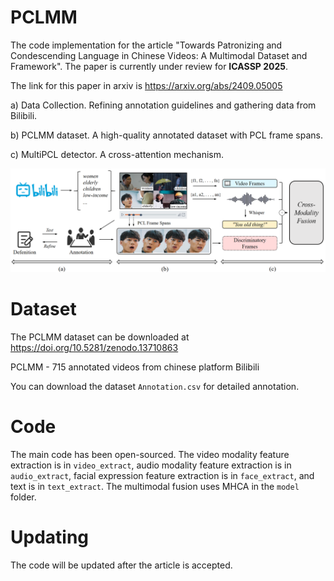 # PCLMM
 The code implementation for the article "Towards Patronizing and Condescending Language in Chinese Videos: A Multimodal Dataset and Framework". The paper is currently under review for **ICASSP 2025**.

 The link for this paper in arxiv is https://arxiv.org/abs/2409.05005
 
 a) Data Collection. Refining annotation guidelines and gathering data from Bilibili. 
 
 b) PCLMM dataset. A high-quality annotated dataset with PCL frame spans. 
 
 c) MultiPCL detector. A cross-attention mechanism.
 
 ![Our framework for this paper.](https://github.com/dut-laowang/PCLMM/blob/main/figure/P8.PNG)
 
# Dataset
The PCLMM dataset can be downloaded at https://doi.org/10.5281/zenodo.13710863

PCLMM - 715 annotated videos from chinese platform Bilibili 

You can download the dataset `Annotation.csv` for detailed annotation.
# Code
The main code has been open-sourced. The video modality feature extraction is in `video_extract`, audio modality feature extraction is in `audio_extract`, facial expression feature extraction is in `face_extract`, and text is in `text_extract`. The multimodal fusion uses MHCA in the `model` folder. 
# Updating
The code will be updated after the article is accepted.

